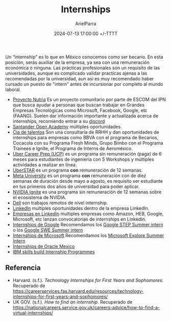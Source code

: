 ﻿---
title: Internships
description: Internships de distintas empresas
date: 2024-07-13 17:00:00 +/-TTTT
categories: [Desarrollo_Profesional]
author: ArielParra 
tags: [recomendaciones,egresados,estudiantes]
pin: false
mermaid: false
image:
---

Un “internship” es lo que en México conocemos como ser becario. En esta posición, serás auxiliar de la empresa, ya sea con una remuneración económica o ninguna.
Las prácticas profesionales son un requisito de las universidades, aunque es complicado validar practicas ajenas a las recomendadas por la universidad, aun asi es muy recomendado haber cursado un puesto de "intern" antes de incursionar por completo al mundo laboral.

- [Proyecto Nutria](https://proyectonutria.com/) Es un proyecto comunitario por parte de ESCOM del IPN que busca ayudar a personas que buscan trabajar en Grandes Empresas Tecnológicas como Microsoft, Facebook, Google, etc (FAANG). Suelen dar información importante y actualizada acerca de internships, recomiendo entrar a su [discord](https://pronu.click/discord)
- [Santander Open Academy](https://app.santanderopenacademy.com/es/program/search?resourceType=SOA_GRANT&category=INTERNSHIP) múltiples oportunidades
- [Cia de talentos](https://globe.ciadetalentos.com.br/applicant/#/opportunities?rc=https:%2F%2Fwww.ciadetalentos.com.br%2Fes&gct-site-key=ct-latam) Son una consultaría de RRHH y dan oportunidades de internships para empresas como BBVA con el programa de Becarios, Cocacola con su Programa Fresh Minds, Grupo Bimbo con el Programa Trainees e Ignite, el Programa de Interns de Aeroméxico.
- [Uber Career Prep (UCP)](https://www.uber.com/mx/es/careers/careerprep/) es un programa sin remuneración (paga) de 6 meses para estudiantes de ingeniería con 5 Workshops y múltiples actividades a realizar en línea.
- [UberSTAR](https://www.uber.com/us/en/careers/uberstar/?uclick_id=bd7b436b-e9d9-466d-bdee-56c8d2352960) es un programa **con** remuneración de 12 semanas.
- [Meta University](https://www.metacareers.com/careerprograms/pathways/metauniversity) es un programa **con** remuneración con de diez semanas de duración desde mayo a agosto, es requisito ser estudiante en tus primeros dos años de universidad para poder aplicar.
- [NVIDIA Ignite](https://www.nvidia.com/en-us/about-nvidia/careers/university-recruiting/) es una programa sin remuneración de 12 semanas sobre el ecosistema de NVIDIA.
- [Dell](https://jobs.dell.com/en/employment/remote-internships-jobs/375/24213/1000000000100/2) son trabajos remotos de nivel internship.
- [LinkedIn](https://careers.linkedin.com/pathways-programs/internships) multiples oportunidades dentro de la empresa LinkedIn.
- [Empresas en LinkedIn](https://www.linkedin.com/jobs/internship-empleos/?currentJobId=4009488617&originalSubdomain=mx) multiples empresas como Amazon, HEB, Google, Microsoft, etc lanzan convocatorias de internships en LinkedIn. 
- [Internships de Google](https://www.google.com/about/careers/applications/jobs/results/?q=Internship&employment_type=INTERN) Recomendamos los [Google STEP Summer intern](https://www.google.com/about/careers/applications/jobs/results/122462543208686278-step-intern-first-year-bachelors-student-summer-2025) o los [Google SWE Summer intern](https://www.google.com/about/careers/applications/jobs/results/133334514184135366-software-engineering-intern-bs-summer-2025)
- [Internships de Microsoft](https://jobs.careers.microsoft.com/global/en/search?q=internship&l=en_us&pg=1&pgSz=20&o=Relevance&flt=true) Recomendamos los [Microsoft Explore Summer Intern](https://jobs.careers.microsoft.com/global/en/job/1773452/Explore-Program-Internship-Opportunities%3A-Second-Year-Students%2C-Redmond)
- [Internships de Oracle Mexico](https://www.oracle.com/mx/careers/students-grads/development-engineering/)
- [IBM skills build Internship Programmes](https://www.skillsbuildcsrbox.in/pages/internship.html)
## Referencia
- Harvard. (s.f.). *Technology Internships for First Years and Sophomores*. Recuperado de <https://careerservices.fas.harvard.edu/resources/technology-internships-for-first-years-and-sophomores/>
- UK GOV. (s.f.). *How to find an internship*. Recuperado de <https://nationalcareers.service.gov.uk/careers-advice/how-to-find-a-virtual-internships/>